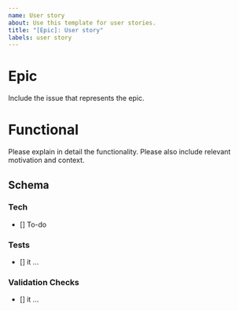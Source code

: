 ```yaml
---
name: User story
about: Use this template for user stories.
title: "[Epic]: User story"
labels: user story
---
```


# Epic

Include the issue that represents the epic.

# Functional

Please explain in detail the functionality.
Please also include relevant motivation and context.

## Schema

### Tech

- [] To-do

### Tests

- [] it ...

### Validation Checks

- [] it ...
